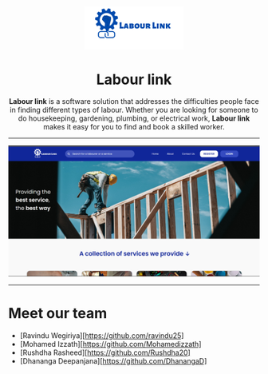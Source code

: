 <div align="center">
    <img src="./assets/logo-croped1.png" alt="Labour link logo" width="200px" />
    <h1>Labour link</h1>
    <p><b>Labour link</b> is a software solution that addresses the difficulties people face in finding different types of labour. Whether you are looking for someone to do housekeeping, gardening, plumbing, or electrical work, <b>Labour link</b> makes it easy for you to find and book a skilled worker.</p>
</div>

---

![Home page](assets/Home-page-screenshot.png)

---
# Meet our team
* [Ravindu Wegiriya][https://github.com/ravindu25]
* [Mohamed Izzath][https://github.com/Mohamedizzath]
* [Rushdha Rasheed][https://github.com/Rushdha20]
* [Dhananga Deepanjana][https://github.com/DhanangaD]
